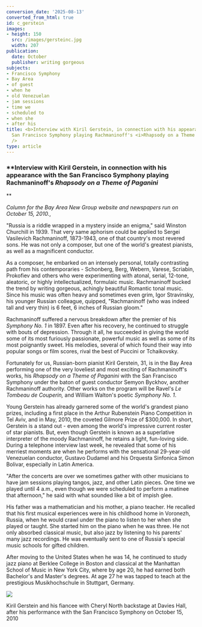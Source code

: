 ```yaml
---
conversion_date: '2025-08-13'
converted_from_html: true
id: c_gerstein
images:
- height: 150
  src: /images/gersteinc.jpg
  width: 207
publication:
  date: October
  publisher: writing gorgeous
subjects:
- Francisco Symphony
- Bay Area
- of guest
- when he
- old Venezuelan
- jam sessions
- time we
- scheduled to
- when she
- after his
title: <b>Interview with Kiril Gerstein, in connection with his appearance with the
  San Francisco Symphony playing Rachmaninoff's <i>Rhapsody on a Theme of Paganini</i><br
  />
type: article
---
```


### **Interview with Kiril Gerstein, in connection with his appearance with the San Francisco Symphony playing Rachmaninoff's *Rhapsody on a Theme of Paganini*

**

*Column for the Bay Area New Group website and newspapers run on October 15, 2010.*,

 "Russia is a riddle wrapped in a mystery inside an enigma," said Winston Churchill in 1939. That very same aphorism could be applied to Sergei Vasilevich Rachmaninoff, 1873-1943, one of that country's most revered sons. He was not only a composer, but one of the world's greatest pianists, as well as a magnificent conductor.

 As a composer, he embarked on an intensely personal, totally contrasting path from his contemporaries - Schonberg, Berg, Webern, Varese, Scriabin, Prokofiev and others who were experimenting with atonal, serial, 12-tone, aleatoric, or highly intellectualized, formulaic music. Rachmaninoff bucked the trend by writing gorgeous, achingly beautiful Romantic tonal music. Since his music was often heavy and sometimes even grim, Igor Stravinsky, his younger Russian colleague, quipped, "Rachmaninoff (who was indeed tall and very thin) is 6 feet, 6 inches of Russian gloom."

 Rachmaninoff suffered a nervous breakdown after the premier of his *Symphony No. 1* in 1897. Even after his recovery, he continued to struggle with bouts of depression. Through it all, he succeeded in giving the world some of its most furiously passionate, powerful music as well as some of its most poignantly sweet. His melodies, several of which found their way into popular songs or film scores, rival the best of Puccini or Tchaikovsky.

 Fortunately for us, Russian-born pianist Kiril Gerstein, 31, is in the Bay Area performing one of the very loveliest and most exciting of Rachmaninoff's works, his *Rhapsody on a Theme of Paganini* with the San Francisco Symphony under the baton of guest conductor Semyon Byckhov, another Rachmaninoff authority. Other works on the program will be Ravel's *Le Tombeau de Couperin,* and William Walton's poetic *Symphony No. 1*.

 Young Gerstein has already garnered some of the world's grandest piano prizes, including a first place in the Arthur Rubenstein Piano Competition in Tel Aviv, and in May, 2010, the coveted Gilmore Prize of $300,000. In short, Gerstein is a stand out - even among the world's impressive current roster of star pianists. But, even though Gerstein is known as a superlative interpreter of the moody Rachmaninoff, he retains a light, fun-loving side. During a telephone interview last week, he revealed that some of his merriest moments are when he performs with the sensational 29-year-old Venezuelan conductor, Gustavo Dudamel and his Orquesta Sinfonica Simon Bolivar, especially in Latin America.

 "After the concerts are over we sometimes gather with other musicians to have jam sessions playing tangos, jazz, and other Latin pieces. One time we played until 4 a.m., even though we were scheduled to perform a matinee that afternoon," he said with what sounded like a bit of impish glee.

 His father was a mathematician and his mother, a piano teacher. He recalled that his first musical experiences were in his childhood home in Voronezh, Russia, when he would crawl under the piano to listen to her when she played or taught. She started him on the piano when he was three. He not only absorbed classical music, but also jazz by listening to his parents' many jazz recordings. He was eventually sent to one of Russia's special music schools for gifted children.

 After moving to the United States when he was 14, he continued to study jazz piano at Berklee College in Boston and classical at the Manhattan School of Music in New York City, where by age 20, he had earned both Bachelor's and Master's degrees. At age 27 he was tapped to teach at the prestigious Musikhochschule in Stuttgart, Germany.

![](/images/gersteinc.jpg)

Kiril Gerstein and his fiancee with Cheryl North backstage at Davies Hall, after his performance with the San Francisco Symphony on October 15, 2010